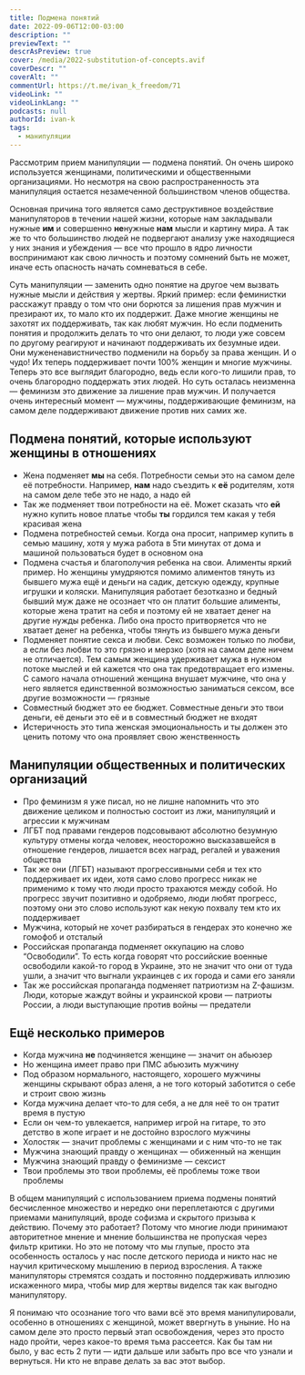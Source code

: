 ```yaml
---
title: Подмена понятий
date: 2022-09-06T12:00-03:00
description: ""
previewText: ""
descrAsPreview: true
cover: /media/2022-substitution-of-concepts.avif
coverDescr: ""
coverAlt: ""
commentUrl: https://t.me/ivan_k_freedom/71
videoLink: ""
videoLinkLang: ""
podcasts: null
authorId: ivan-k
tags:
  - манипуляции
---
```


Рассмотрим прием манипуляции — подмена понятий. Он очень широко используется женщинами, политическими и общественными организациями. Но несмотря на свою распространенность эта манипуляция остается незамеченной большинством членов общества.

Основная причина того является само деструктивное воздействие манипуляторов в течении нашей жизни, которые нам закладывали нужные **им** и совершенно **не**нужные **нам** мысли и картину мира. А так же то что большинство людей не подвергают анализу уже находящиеся у них знания и убеждения — все что прошло в ядро личности воспринимают как свою личность и поэтому сомнений быть не может, иначе есть опасность начать сомневаться в себе.

Суть манипуляции — заменить одно понятие на другое чем вызвать нужные мысли и действия у жертвы. Яркий пример: если феминистки расскажут правду о том что они борются за лишения прав мужчин и презирают их, то мало кто их поддержит. Даже многие женщины не захотят их поддерживать, так как любят мужчин. Но если подменить понятия и продолжить делать то что они делают, то люди уже совсем по другому реагируют и начинают поддерживать их безумные идеи. Они мужененавистничество подменили на борьбу за права женщин. И о чудо! Их теперь поддерживает почти 100% женщин и многие мужчины. Теперь это все выглядит благородно, ведь если кого-то лишили прав, то очень благородно поддержать этих людей. Но суть осталась неизменна — феминизм это движение за лишение прав мужчин. И получается очень интересный момент — мужчины, поддерживающие феминизм, на самом деле поддерживают движение против них самих же.

## Подмена понятий, которые используют женщины в отношениях

- Жена подменяет **мы** на себя. Потребности семьи это на самом деле её потребности. Например, **нам** надо съездить к **её** родителям, хотя на самом деле тебе это не надо, а надо ей
- Так же подменяет твои потребности на её. Может сказать что **ей** нужно купить новое платье чтобы **ты** гордился тем какая у тебя красивая жена
- Подмена потребностей семьи. Когда она просит, например купить в семью машину, хотя у мужа работа в 5ти минутах от дома и машиной пользоваться будет в основном она
- Подмена счастья и благополучия ребенка на свои. Алименты яркий пример. Но женщины умудряются помимо алиментов тянуть из бывшего мужа ещё и деньги на садик, детскую одежду, крупные игрушки и коляски. Манипуляция работает безотказно и бедный бывший муж даже не осознает что он платит большие алименты, которые жена тратит на себя и поэтому ей не хватает денег на другие нужды ребенка. Либо она просто притворяется что не хватает денег на ребенка, чтобы тянуть из бывшего мужа деньги
- Подменяет понятие секса и любви. Секс возможен только по любви, а если без любви то это грязно и мерзко (хотя на самом деле ничем не отличается). Тем самым женщина удерживает мужа в нужном потоке мыслей и ей кажется что она так предотвращает его измены. С самого начала отношений женщина внушает мужчине, что она у него является единственной возможностью заниматься сексом, все другие возможности — грязные
- Совместный бюджет это ее бюджет. Совместные деньги это твои деньги, её деньги это её и в совместный бюджет не входят
- Истеричность это типа женская эмоциональность и ты должен это ценить потому что она проявляет свою женственность

## Манипуляции общественных и политических организаций

- Про феминизм я уже писал, но не лишне напомнить что это движение целиком и полностью состоит из лжи, манипуляций и агрессии к мужчинам
- ЛГБТ под правами гендеров подсовывают абсолютно безумную культуру отмены когда человек, неосторожно высказавшейся в отношение гендеров, лишается всех наград, регалей и уважения общества
- Так же они (ЛГБТ) называют прогрессивными себя и тех кто поддерживает их идеи, хотя само слово прогресс никак не применимо к тому что люди просто трахаются между собой. Но прогресс звучит позитивно и одобряемо, люди любят прогресс, поэтому они это слово используют как некую похвалу тем кто их поддерживает
- Мужчина, который не хочет разбираться в гендерах это конечно же гомофоб и отсталый
- Российская пропаганда подменяет оккупацию на слово “Освободили”. То есть когда говорят что российские военные освободили какой-то город в Украине, это не значит что они от туда ушли, а значит что выгнали украинцев с их города и сами его заняли
- Так же российская пропаганда подменяет патриотизм на Z-фашизм. Люди, которые жаждут войны и украинской крови — патриоты России, а люди выступающие против войны — предатели

## Ещё несколько примеров

- Когда мужчина **не** подчиняется женщине — значит он абьюзер
- Но женщина имеет право при ПМС абьюзить мужчину
- Под образом нормального, настоящего, хорошего мужчины женщины скрывают образ аленя, а не того который заботится о себе и строит свою жизнь
- Когда мужчина делает что-то для себя, а не для неё то он тратит время в пустую
- Если он чем-то увлекается, например игрой на гитаре, то это детство в жопе играет и не достойно взрослого мужчины
- Холостяк — значит проблемы с женщинами и с ним что-то не так
- Мужчина знающий правду о женщинах — обиженный на женщин
- Мужчина знающий правду о феминизме — сексист
- Твои проблемы это твои проблемы, её проблемы тоже твои проблемы

В общем манипуляций с использованием приема подмены понятий бесчисленное множество и нередко они переплетаются с другими приемами манипуляций, вроде софизма и скрытого призыва к действию. Почему это работает? Потому что многие люди принимают авторитетное мнение и мнение большинства не пропуская через фильтр критики. Но это не потому что мы глупые, просто эта особенность осталось у нас после детского периода и никто нас не научил критическому мышлению в период взросления. А также манипуляторы стремятся создать и постоянно поддерживать иллюзию искаженного мира, чтобы мир для жертвы виделся так как выгодно манипулятору.

Я понимаю что осознание того что вами всё это время манипулировали, особенно в отношениях с женщиной, может ввергнуть в уныние. Но на самом деле это просто первый этап освобождения, через это просто надо пройти, через какое-то время тьма рассеется. Как бы там ни было, у вас есть 2 пути — идти дальше или забыть про все что узнали и вернуться. Ни кто не вправе делать за вас этот выбор.
